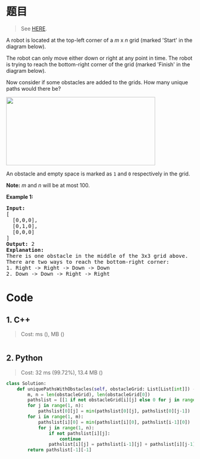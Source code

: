 # 题目

> See [HERE](https://leetcode.com/problems/unique-paths-ii/).

<div><p>A robot is located at the top-left corner of a <em>m</em> x <em>n</em> grid (marked 'Start' in the diagram below).</p>

<p>The robot can only move either down or right at any point in time. The robot is trying to reach the bottom-right corner of the grid (marked 'Finish' in the diagram below).</p>

<p>Now consider if some obstacles are added to the grids. How many unique paths would there be?</p>

<p><img src="https://assets.leetcode.com/uploads/2018/10/22/robot_maze.png" style="width: 400px; height: 183px;"></p>

<p>An obstacle and empty space is marked as <code>1</code> and <code>0</code> respectively in the grid.</p>

<p><strong>Note:</strong> <em>m</em> and <em>n</em> will be at most 100.</p>

<p><strong>Example 1:</strong></p>

<pre><strong>Input:
</strong>[
&nbsp; [0,0,0],
&nbsp; [0,1,0],
&nbsp; [0,0,0]
]
<strong>Output:</strong> 2
<strong>Explanation:</strong>
There is one obstacle in the middle of the 3x3 grid above.
There are two ways to reach the bottom-right corner:
1. Right -&gt; Right -&gt; Down -&gt; Down
2. Down -&gt; Down -&gt; Right -&gt; Right
</pre>
</div>

# Code

## 1. C++

> Cost: ms (), MB ()

```C++

```

## 2. Python

> Cost: 32 ms (99.72%), 13.4 MB ()

```python
class Solution:
    def uniquePathsWithObstacles(self, obstacleGrid: List[List[int]]) -> int:
        m, n = len(obstacleGrid), len(obstacleGrid[0])
        pathslist = [[1 if not obstacleGrid[i][j] else 0 for j in range(n)] for i in range(m)]
        for j in range(1, n):
            pathslist[0][j] = min(pathslist[0][j], pathslist[0][j-1])
        for i in range(1, m):
            pathslist[i][0] = min(pathslist[i][0], pathslist[i-1][0])
            for j in range(1, n):
                if not pathslist[i][j]:
                    continue
                pathslist[i][j] = pathslist[i-1][j] + pathslist[i][j-1]
        return pathslist[-1][-1]
```
